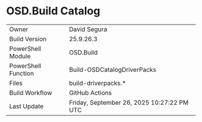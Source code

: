﻿# OSD.Build Catalog

| | |
|-|-|
| Owner | David Segura |
| Build Version | 25.9.26.3 |
| PowerShell Module | OSD.Build |
| PowerShell Function | Build-OSDCatalogDriverPacks |
| Files | build-driverpacks.* |
| Build Workflow | GitHub Actions |
| Last Update | Friday, September 26, 2025 10:27:22 PM UTC |
